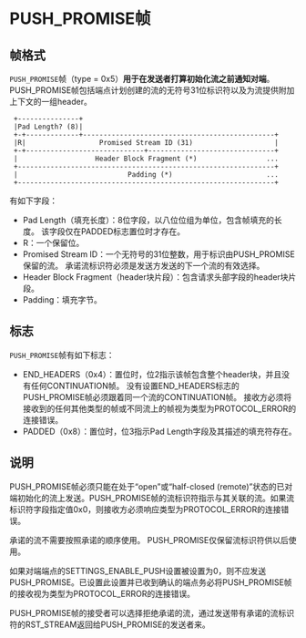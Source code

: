 # PUSH_PROMISE帧

## 帧格式

`PUSH_PROMISE`帧（type = 0x5）**用于在发送者打算初始化流之前通知对端**。 PUSH_PROMISE帧包括端点计划创建的流的无符号31位标识符以及为流提供附加上下文的一组header。 

```
 +---------------+
 |Pad Length? (8)|
 +-+-------------+-----------------------------------------------+
 |R|                  Promised Stream ID (31)                    |
 +-+-----------------------------+-------------------------------+
 |                   Header Block Fragment (*)                 ...
 +---------------------------------------------------------------+
 |                           Padding (*)                       ...
 +---------------------------------------------------------------+
```

有如下字段：

- Pad Length（填充长度）：8位字段，以八位位组为单位，包含帧填充的长度。 该字段仅在PADDED标志置位时才存在。
- R：一个保留位。
- Promised Stream ID：一个无符号的31位整数，用于标识由PUSH_PROMISE保留的流。 承诺流标识符必须是发送方发送的下一个流的有效选择。
- Header Block Fragment（header块片段）：包含请求头部字段的header块片段。
- Padding：填充字节。

## 标志

`PUSH_PROMISE`帧有如下标志：

- END_HEADERS（0x4）：置位时，位2指示该帧包含整个header块，并且没有任何CONTINUATION帧。 没有设置END_HEADERS标志的PUSH_PROMISE帧必须跟着同一个流的CONTINUATION帧。 接收方必须将接收到的任何其他类型的帧或不同流上的帧视为类型为PROTOCOL_ERROR的连接错误。
- PADDED（0x8）：置位时，位3指示Pad Length字段及其描述的填充符存在。

## 说明

PUSH_PROMISE帧必须只能在处于“open”或“half-closed (remote)”状态的已对端初始化的流上发送。PUSH_PROMISE帧的流标识符指示与其关联的流。如果流标识符字段指定值0x0，则接收方必须响应类型为PROTOCOL_ERROR的连接错误。

承诺的流不需要按照承诺的顺序使用。 PUSH_PROMISE仅保留流标识符供以后使用。

如果对端端点的SETTINGS_ENABLE_PUSH设置被设置为0，则不应发送PUSH_PROMISE。已设置此设置并已收到确认的端点务必将PUSH_PROMISE帧的接收视为类型为PROTOCOL_ERROR的连接错误。

PUSH_PROMISE帧的接受者可以选择拒绝承诺的流，通过发送带有承诺的流标识符的RST_STREAM返回给PUSH_PROMISE的发送者来。

